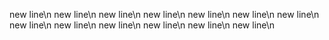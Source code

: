 new line\n
new line\n
new line\n
new line\n
new line\n
new line\n
new line\n
new line\n
new line\n
new line\n
new line\n
new line\n
new line\n
